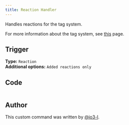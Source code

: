 ```yaml
---
title: Reaction Handler
---
```


Handles reactions for the tag system.

For more information about the tag system, see [this](overview) page.

## Trigger

**Type:** `Reaction`<br />
**Additional options:** `Added reactions only`

## Code

```go file=../../../src/tags/reaction_handler.go.tmpl

```

## Author

This custom command was written by [@jo3-l](https://github.com/jo3-l).
